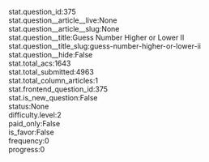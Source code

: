 stat.question_id:375  
stat.question__article__live:None  
stat.question__article__slug:None  
stat.question__title:Guess Number Higher or Lower II  
stat.question__title_slug:guess-number-higher-or-lower-ii  
stat.question__hide:False  
stat.total_acs:1643  
stat.total_submitted:4963  
stat.total_column_articles:1  
stat.frontend_question_id:375  
stat.is_new_question:False  
status:None  
difficulty.level:2  
paid_only:False  
is_favor:False  
frequency:0  
progress:0  
